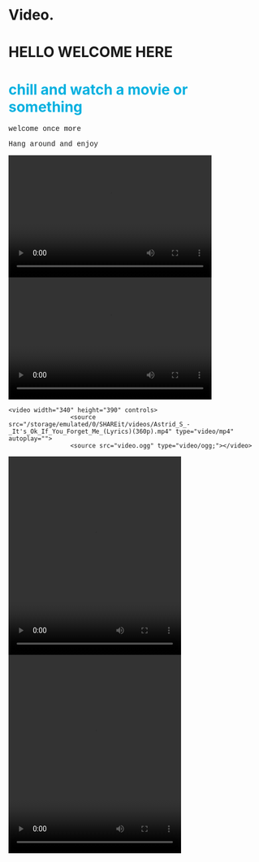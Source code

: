 # Video.
<html>
<head>
  <meta http-equiv="CONTENT-TYPE" content="text/html; charset=UTF-8">
  <title>video</title>
  <title>audio</title>
</head>
<Body backgroundcolor="seagreen"/>
 <h1>
  HELLO WELCOME HERE
  </h1>
<H1><FONT COLOR="sky blue">chill and watch a movie or something</FONT></H1>
    <p style="font-family:'Courier New'">welcome once more </p>
<p style="font-family:'Courier New'">Hang around and enjoy</p>
  <video width="400" height="240" controls autoplay>  
<source src="/storage/emulated/0/SHAREit/videos/
Likee_7353028578305835622.mp4" type="video/mp4" autoplay=""> 
  </video>
<video width="400" height="240" controls autoplay> 
<source src="/storage/emulated/0/Download/sorry_halsey_lyrics.mp4" type="video/mp4;" autoplay=""> 
    </video>  
 
    <video width="340" height="390" controls>
                     <source src="/storage/emulated/0/SHAREit/videos/Astrid_S_-_It's_Ok_If_You_Forget_Me_(Lyrics)(360p).mp4" type="video/mp4" autoplay="">
                     <source src="video.ogg" type="video/ogg;"></video>
<video width="340" height="390" controls >  
  <source src="/storage/62BA-1EEA/Charming (2018).mp4" type="video/mp4;" autoplay="">  
</video>  
<video width="340" height="390" controls >  
  <source src="/storage/62BA-1EEA/Abominable.2019.1080p.BluRay.x264-[YTS.LT].mp4" type="video/mp4;" autoplay="">  
</video> 
</body>
</html>

